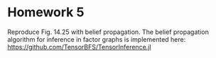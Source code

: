# Homework 5

Reproduce Fig. 14.25 with belief propagation. The belief propagation algorithm for inference in factor graphs is implemented here:
https://github.com/TensorBFS/TensorInference.jl